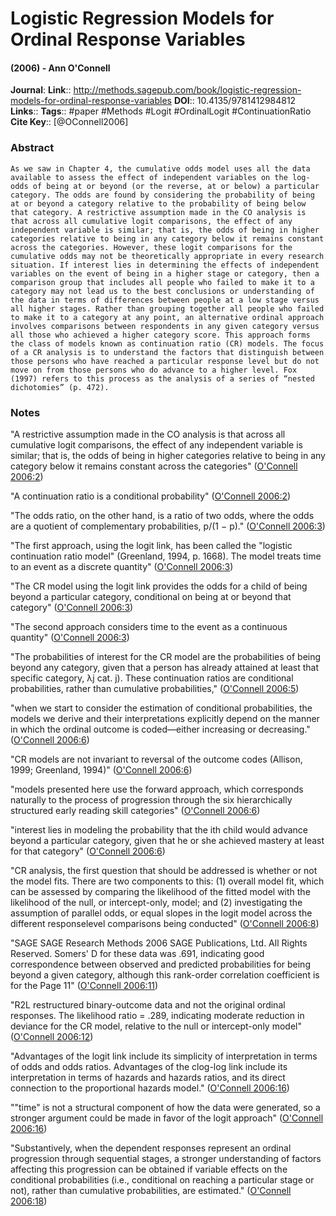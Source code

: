 # Logistic Regression Models for Ordinal Response Variables
#### (2006) - Ann O'Connell
**Journal**: 
**Link**:: http://methods.sagepub.com/book/logistic-regression-models-for-ordinal-response-variables
**DOI**:: 10.4135/9781412984812
**Links**:: 
**Tags**:: #paper #Methods #Logit #OrdinalLogit #ContinuationRatio 
**Cite Key**:: [@OConnell2006]

### Abstract

```
As we saw in Chapter 4, the cumulative odds model uses all the data available to assess the effect of independent variables on the log-odds of being at or beyond (or the reverse, at or below) a particular category. The odds are found by considering the probability of being at or beyond a category relative to the probability of being below that category. A restrictive assumption made in the CO analysis is that across all cumulative logit comparisons, the effect of any independent variable is similar; that is, the odds of being in higher categories relative to being in any category below it remains constant across the categories. However, these logit comparisons for the cumulative odds may not be theoretically appropriate in every research situation. If interest lies in determining the effects of independent variables on the event of being in a higher stage or category, then a comparison group that includes all people who failed to make it to a category may not lead us to the best conclusions or understanding of the data in terms of differences between people at a low stage versus all higher stages. Rather than grouping together all people who failed to make it to a category at any point, an alternative ordinal approach involves comparisons between respondents in any given category versus all those who achieved a higher category score. This approach forms the class of models known as continuation ratio (CR) models. The focus of a CR analysis is to understand the factors that distinguish between those persons who have reached a particular response level but do not move on from those persons who do advance to a higher level. Fox (1997) refers to this process as the analysis of a series of “nested dichotomies” (p. 472).
```

### Notes

"A restrictive assumption made in the CO analysis is that across all cumulative logit comparisons, the effect of any independent variable is similar; that is, the odds of being in higher categories relative to being in any category below it remains constant across the categories" ([O'Connell 2006:2](zotero://open-pdf/library/items/LQDGQPNQ?page=2))

"A continuation ratio is a conditional probability" ([O'Connell 2006:2](zotero://open-pdf/library/items/LQDGQPNQ?page=2))

"The odds ratio, on the other hand, is a ratio of two odds, where the odds are a quotient of complementary probabilities, p/(1 − p)." ([O'Connell 2006:3](zotero://open-pdf/library/items/LQDGQPNQ?page=3))

"The first approach, using the logit link, has been called the "logistic continuation ratio model" (Greenland, 1994, p. 1668). The model treats time to an event as a discrete quantity" ([O'Connell 2006:3](zotero://open-pdf/library/items/LQDGQPNQ?page=3))

"The CR model using the logit link provides the odds for a child of being beyond a particular category, conditional on being at or beyond that category" ([O'Connell 2006:3](zotero://open-pdf/library/items/LQDGQPNQ?page=3))

"The second approach considers time to the event as a continuous quantity" ([O'Connell 2006:3](zotero://open-pdf/library/items/LQDGQPNQ?page=3))

"The probabilities of interest for the CR model are the probabilities of being beyond any category, given that a person has already attained at least that specific category, λj cat. j). These continuation ratios are conditional probabilities, rather than cumulative probabilities," ([O'Connell 2006:5](zotero://open-pdf/library/items/LQDGQPNQ?page=5))

"when we start to consider the estimation of conditional probabilities, the models we derive and their interpretations explicitly depend on the manner in which the ordinal outcome is coded—either increasing or decreasing." ([O'Connell 2006:6](zotero://open-pdf/library/items/LQDGQPNQ?page=6))

"CR models are not invariant to reversal of the outcome codes (Allison, 1999; Greenland, 1994)" ([O'Connell 2006:6](zotero://open-pdf/library/items/LQDGQPNQ?page=6))

"models presented here use the forward approach, which corresponds naturally to the process of progression through the six hierarchically structured early reading skill categories" ([O'Connell 2006:6](zotero://open-pdf/library/items/LQDGQPNQ?page=6))

"interest lies in modeling the probability that the ith child would advance beyond a particular category, given that he or she achieved mastery at least for that category" ([O'Connell 2006:6](zotero://open-pdf/library/items/LQDGQPNQ?page=6))

"CR analysis, the first question that should be addressed is whether or not the model fits. There are two components to this: (1) overall model fit, which can be assessed by comparing the likelihood of the fitted model with the likelihood of the null, or intercept-only, model; and (2) investigating the assumption of parallel odds, or equal slopes in the logit model across the different responselevel comparisons being conducted" ([O'Connell 2006:8](zotero://open-pdf/library/items/LQDGQPNQ?page=8))

"SAGE SAGE Research Methods 2006 SAGE Publications, Ltd. All Rights Reserved. Somers' D for these data was .691, indicating good correspondence between observed and predicted probabilities for being beyond a given category, although this rank-order correlation coefficient is for the Page 11" ([O'Connell 2006:11](zotero://open-pdf/library/items/LQDGQPNQ?page=11))

"R2L restructured binary-outcome data and not the original ordinal responses. The likelihood ratio = .289, indicating moderate reduction in deviance for the CR model, relative to the null or intercept-only model" ([O'Connell 2006:12](zotero://open-pdf/library/items/LQDGQPNQ?page=12))

"Advantages of the logit link include its simplicity of interpretation in terms of odds and odds ratios. Advantages of the clog-log link include its interpretation in terms of hazards and hazards ratios, and its direct connection to the proportional hazards model." ([O'Connell 2006:16](zotero://open-pdf/library/items/LQDGQPNQ?page=16))

""time" is not a structural component of how the data were generated, so a stronger argument could be made in favor of the logit approach" ([O'Connell 2006:16](zotero://open-pdf/library/items/LQDGQPNQ?page=16))

"Substantively, when the dependent responses represent an ordinal progression through sequential stages, a stronger understanding of factors affecting this progression can be obtained if variable effects on the conditional probabilities (i.e., conditional on reaching a particular stage or not), rather than cumulative probabilities, are estimated." ([O'Connell 2006:18](zotero://open-pdf/library/items/LQDGQPNQ?page=18))